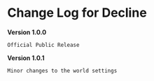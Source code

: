 Change Log for Decline
===

**Version 1.0.0**
```
Official Public Release
```

**Version 1.0.1**
```
Minor changes to the world settings
```
